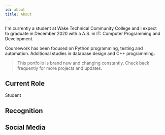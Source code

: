 ```yaml
---
id: about
title: About
---
```


I'm currently a student at Wake Technical Community College and I expect to graduate in December 2020 with a 
A.S. in IT: Computer Programming and Development. 

Coursework has been focused on Python programming, testing and automation. Additional studies in database design and C++ programming.

> This portfolio is brand new and changing constantly. Check back frequently for more projects and updates.

## Current Role

Student

## Recognition


## Social Media

